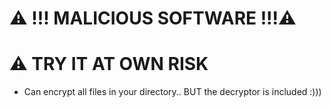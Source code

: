 # **⚠ !!! MALICIOUS SOFTWARE !!!⚠**
# ⚠ TRY IT AT OWN RISK 
- Can encrypt all files in your directory.. BUT the decryptor is included :)))
